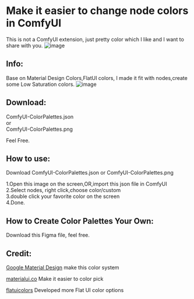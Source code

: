# Make it easier to change node colors in ComfyUI
This is not a ComfyUI extension, just pretty color which I like and I want to share with you.
![image](https://github.com/meimeilook/ComfyUI-ColorPalettes/blob/main/assets/Thumbnail_1200.jpg)

## Info:
Base on Material Design Colors,FlatUI colors, I made it fit with nodes,create some Low Saturation colors.
![image](https://github.com/meimeilook/ComfyUI-ColorPalettes/blob/main/assets/preview.jpg)
## Download:
ComfyUI-ColorPalettes.json<br>
or<br>
ComfyUI-ColorPalettes.png<br>

Feel Free.

## How to use:
Download ComfyUI-ColorPalettes.json or ComfyUI-ColorPalettes.png

1.Open this image on the screen,OR,import this json file in ComfyUI<br>
2.Select nodes, right click,choose color/custom<br>
3.double click your favorite color on the screen<br>
4.Done.<br>

## How to Create Color Palettes Your Own: 
Download this Figma file, feel free.


## Credit:
[Google Material Design](https://m2.material.io/design/color/the-color-system.html) make this color system

[materialui.co](https://materialui.co/colors) Make it easier to color pick

[flatuicolors](https://flatuicolors.com/)  Developed more Flat UI color options